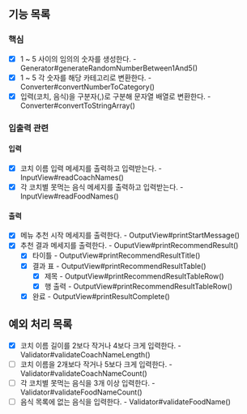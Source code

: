 ## 기능 목록

### 핵심

- [x] 1 ~ 5 사이의 임의의 숫자를 생성한다. - Generator#generateRandomNumberBetween1And5()
- [x] 1 ~ 5 각 숫자를 해당 카테고리로 변환한다. - Converter#convertNumberToCategory()
- [x] 입력(코치, 음식)을 구분자(,)로 구분해 문자열 배열로 변환한다. - Converter#convertToStringArray()

### 입출력 관련

#### 입력

- [x] 코치 이름 입력 메세지를 출력하고 입력받는다. - InputView#readCoachNames()
- [x] 각 코치별 못먹는 음식 메세지를 출력하고 입력받는다. - InputView#readFoodNames()

#### 출력

- [x] 메뉴 추천 시작 메세지를 출력한다. - OutputView#printStartMessage()
- [x] 추천 결과 메세지를 출력한다. - OuputView#printRecommendResult()
  - [x] 타이틀 - OutputView#printRecommendResultTitle()
  - [x] 결과 표 - OutputView#printRecommendResultTable()
    - [x] 제목 - OutputView#printRecommendResultTableRow()
    - [x] 행 출력 - OutputView#printRecommendResultTableRow()
  - [x] 완료 - OutputView#printResultComplete()

## 예외 처리 목록

- [x] 코치 이름 길이를 2보다 작거나 4보다 크게 입력한다. - Validator#validateCoachNameLength()
- [ ] 코치 이름을 2개보다 작거나 5보다 크게 입력한다. - Validator#validateCoachNameCount()
- [ ] 각 코치별 못먹는 음식을 3개 이상 입력한다. - Validator#validateFoodNameCount()
- [ ] 음식 목록에 없는 음식을 입력한다. - Validator#validateFoodName()
